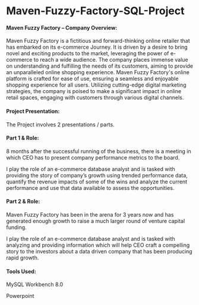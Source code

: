 # Maven-Fuzzy-Factory-SQL-Project

#### Maven Fuzzy Factory – Company Overview:
Maven Fuzzy Factory is a fictitious and forward-thinking online retailer that has embarked on its e-commerce Journey. It is driven by a desire to bring novel and exciting products to the market, leveraging the power of e-commerce to reach a wide audience.
The company places immense value on understanding and fulfilling the needs of its customers, aiming to provide an unparalleled online shopping experience.
Maven Fuzzy Factory's online platform is crafted for ease of use, ensuring a seamless and enjoyable shopping experience for all users. Utilizing cutting-edge digital marketing strategies, the company is poised to make a significant impact in online retail spaces, engaging with customers through various digital channels.

#### Project Presentation:
The Project involves 2 presentations / parts.
#### Part 1 & Role:
8 months after the successful running of the business, there is a meeting in which CEO has to present company performance metrics to the board.

I play the role of an e-commerce database analyst and is tasked with providing the story of company’s growth using trended performance data, quantify the revenue impacts of some of the wins and analyze the current performance and use that data available to assess the opportunities.

#### Part 2 & Role:
Maven Fuzzy Factory has been in the arena for 3 years now and has generated enough growth to raise a much larger round of venture capital funding.

I play the role of an e-commerce database analyst and is tasked with analyzing and providing information which will help CEO craft a compelling story to the investors about a data driven company that has been producing rapid growth.

#### Tools Used: 
MySQL Workbench 8.0

Powerpoint
